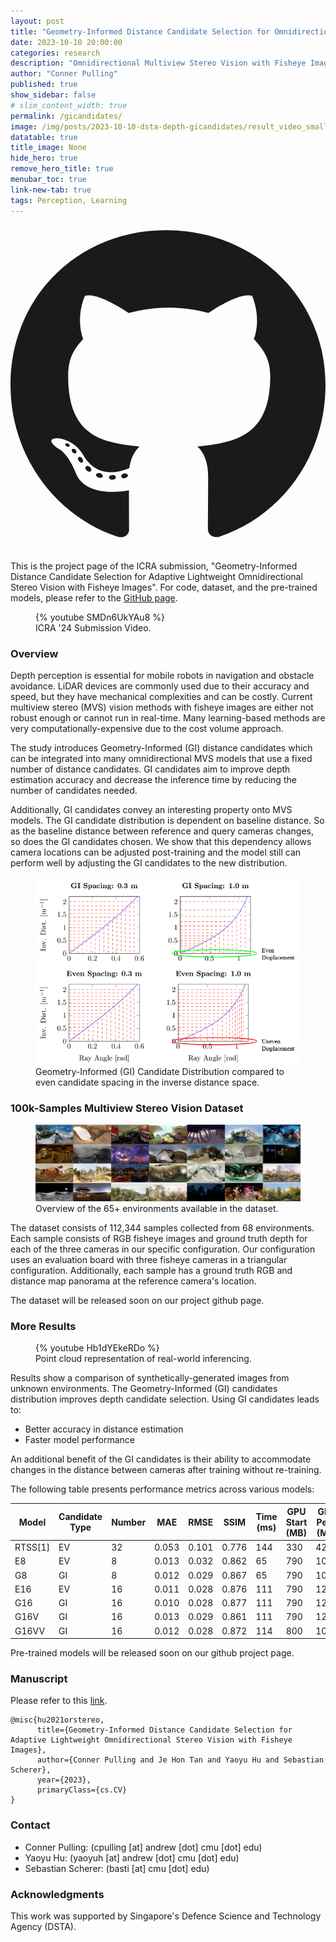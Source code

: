 ```yaml
---
layout: post
title: "Geometry-Informed Distance Candidate Selection for Omnidirectional Stereo Vision"
date: 2023-10-10 20:00:00
categories: research
description: "Omnidirectional Multiview Stereo Vision with Fisheye Images"
author: "Conner Pulling"
published: true
show_sidebar: false
# slim_content_width: true
permalink: /gicandidates/
image: /img/posts/2023-10-10-dsta-depth-gicandidates/result_video_smaller.gif
datatable: true
title_image: None
hide_hero: true
remove_hero_title: true
menubar_toc: true
link-new-tab: true
tags: Perception, Learning
---
```


<a class="button" itemprop="github" href="https://github.com/castacks/mvs_gi" target="_blank">
    <svg class="svg-inline--fa fa-github fa-w-16 fa-lg" aria-hidden="true" data-prefix="fab" data-icon="github" role="img" xmlns="http://www.w3.org/2000/svg" viewBox="0 0 496 512" data-fa-i2svg=""><path fill="currentColor" d="M165.9 397.4c0 2-2.3 3.6-5.2 3.6-3.3.3-5.6-1.3-5.6-3.6 0-2 2.3-3.6 5.2-3.6 3-.3 5.6 1.3 5.6 3.6zm-31.1-4.5c-.7 2 1.3 4.3 4.3 4.9 2.6 1 5.6 0 6.2-2s-1.3-4.3-4.3-5.2c-2.6-.7-5.5.3-6.2 2.3zm44.2-1.7c-2.9.7-4.9 2.6-4.6 4.9.3 2 2.9 3.3 5.9 2.6 2.9-.7 4.9-2.6 4.6-4.6-.3-1.9-3-3.2-5.9-2.9zM244.8 8C106.1 8 0 113.3 0 252c0 110.9 69.8 205.8 169.5 239.2 12.8 2.3 17.3-5.6 17.3-12.1 0-6.2-.3-40.4-.3-61.4 0 0-70 15-84.7-29.8 0 0-11.4-29.1-27.8-36.6 0 0-22.9-15.7 1.6-15.4 0 0 24.9 2 38.6 25.8 21.9 38.6 58.6 27.5 72.9 20.9 2.3-16 8.8-27.1 16-33.7-55.9-6.2-112.3-14.3-112.3-110.5 0-27.5 7.6-41.3 23.6-58.9-2.6-6.5-11.1-33.3 2.6-67.9 20.9-6.5 69 27 69 27 20-5.6 41.5-8.5 62.8-8.5s42.8 2.9 62.8 8.5c0 0 48.1-33.6 69-27 13.7 34.7 5.2 61.4 2.6 67.9 16 17.7 25.8 31.5 25.8 58.9 0 96.5-58.9 104.2-114.8 110.5 9.2 7.9 17 22.9 17 46.4 0 33.7-.3 75.4-.3 83.6 0 6.5 4.6 14.4 17.3 12.1C428.2 457.8 496 362.9 496 252 496 113.3 383.5 8 244.8 8zM97.2 352.9c-1.3 1-1 3.3.7 5.2 1.6 1.6 3.9 2.3 5.2 1 1.3-1 1-3.3-.7-5.2-1.6-1.6-3.9-2.3-5.2-1zm-10.8-8.1c-.7 1.3.3 2.9 2.3 3.9 1.6 1 3.6.7 4.3-.7.7-1.3-.3-2.9-2.3-3.9-2-.6-3.6-.3-4.3.7zm32.4 35.6c-1.6 1.3-1 4.3 1.3 6.2 2.3 2.3 5.2 2.6 6.5 1 1.3-1.3.7-4.3-1.3-6.2-2.2-2.3-5.2-2.6-6.5-1zm-11.4-14.7c-1.6 1-1.6 3.6 0 5.9 1.6 2.3 4.3 3.3 5.6 2.3 1.6-1.3 1.6-3.9 0-6.2-1.4-2.3-4-3.3-5.6-2z"></path></svg>
</a>
<a class="button" itemprop="pdf" href="/img/posts/2023-10-10-dsta-depth-gicandidates/ICRA_2024__Pulling__Tan__Hu__Scherer.pdf" target="_blank">
    <i class='fas fa-file'></i>
</a>

This is the project page of the ICRA submission, "Geometry-Informed Distance Candidate Selection for Adaptive Lightweight Omnidirectional Stereo Vision with Fisheye Images". For code, dataset, and the pre-trained models, please refer to the [GitHub page](https://github.com/castacks/mvs_gi).

<figure>
{% youtube SMDn6UkYAu8 %}
<figcaption>ICRA '24 Submission Video.</figcaption>
</figure>

### Overview

Depth perception is essential for mobile robots in navigation and obstacle avoidance. LiDAR devices are commonly used due to their accuracy and speed, but they have mechanical complexities and can be costly. Current multiview stereo (MVS) vision methods with fisheye images are either not robust enough or cannot run in real-time. Many learning-based methods are very computationally-expensive due to the cost volume approach. 

The study introduces Geometry-Informed (GI) distance candidates which can be integrated into many omnidirectional MVS models that use a fixed number of distance candidates. GI candidates aim to improve depth estimation accuracy and decrease the inference time by reducing the number of candidates needed. 

Additionally, GI candidates convey an interesting property onto MVS models. The GI candidate distribution is dependent on baseline distance. So as the baseline distance between reference and query cameras changes, so does the GI candidates chosen. We show that this dependency allows camera locations can be adjusted post-training and the model still can perform well by adjusting the GI candidates to the new distribution.

<figure>
 <img src="/img/posts/2023-10-10-dsta-depth-gicandidates/gicandidates_banner.png" alt="Sample results on the Scene Flow dataset" style="width:450px;height:300px;"/>
 <figcaption>Geometry-Informed (GI) Candidate Distribution compared to even candidate spacing in the inverse distance space.</figcaption>
</figure>

### 100k-Samples Multiview Stereo Vision Dataset


<figure>
 <img src="/img/posts/2023-10-10-dsta-depth-gicandidates/dataset_banner.png" alt="Sample results on the Scene Flow dataset" />
 <figcaption>Overview of the 65+ environments available in the dataset.</figcaption>
</figure>

The dataset consists of 112,344 samples collected from 68 environments. Each sample consists of RGB fisheye images and ground truth depth for each of the three cameras in our specific configuration. Our configuration uses an evaluation board with three fisheye cameras in a triangular configuration. Additionally, each sample has a ground truth RGB and distance map panorama at the reference camera's location.

The dataset will be released soon on our project github page.

### More Results

<figure>
{% youtube Hb1dYEkeRDo %}
<figcaption>Point cloud representation of real-world inferencing.</figcaption>
</figure>

Results show a comparison of synthetically-generated images from unknown environments. The Geometry-Informed (GI) candidates distribution improves depth candidate selection. Using GI candidates leads to:

- Better accuracy in distance estimation
- Faster model performance

An additional benefit of the GI candidates is their ability to accommodate changes in the distance between cameras after training without re-training.

The following table presents performance metrics across various models:

| Model   | Candidate Type | Number | MAE   | RMSE  | SSIM  | Time (ms) | GPU Start (MB) | GPU Peak (MB) |
| ------- | -------------- | ------ | ----- | ----- | ----- | --------- | -------------- | ------------- |
| RTSS[1] | EV             | 32     | 0.053 | 0.101 | 0.776 | 144       | 330            | 4240          |
| E8      | EV             | 8      | 0.013 | 0.032 | 0.862 | 65        | 790            | 1030          |
| G8      | GI             | 8      | 0.012 | 0.029 | 0.867 | 65        | 790            | 1030          |
| E16     | EV             | 16     | 0.011 | 0.028 | 0.876 | 111       | 790            | 1230          |
| G16     | GI             | 16     | 0.010 | 0.028 | 0.877 | 111       | 790            | 1230          |
| G16V    | GI             | 16     | 0.013 | 0.029 | 0.861 | 111       | 790            | 1230          |
| G16VV   | GI             | 16     | 0.012 | 0.028 | 0.872 | 114       | 800            | 1090          |

Pre-trained models will be released soon on our github project page.

### Manuscript

Please refer to this [link](/img/posts/2023-10-10-dsta-depth-gicandidates/ICRA_2024__Pulling__Tan__Hu__Scherer.pdf).


```
@misc{hu2021orstereo,
      title={Geometry-Informed Distance Candidate Selection for Adaptive Lightweight Omnidirectional Stereo Vision with Fisheye Images}, 
      author={Conner Pulling and Je Hon Tan and Yaoyu Hu and Sebastian Scherer},
      year={2023},
      primaryClass={cs.CV}
}
```

### Contact 

- Conner Pulling: (cpulling [at] andrew [dot] cmu [dot] edu)
- Yaoyu Hu: (yaoyuh [at] andrew [dot] cmu [dot] edu)
- Sebastian Scherer: (basti [at] cmu [dot] edu) 

### Acknowledgments

This work was supported by Singapore's Defence Science and Technology Agency (DSTA).